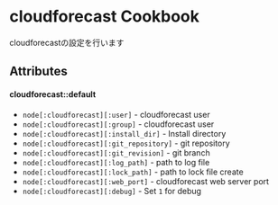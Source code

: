 cloudforecast Cookbook
===============
cloudforecastの設定を行います

Attributes
----------

#### cloudforecast::default

- `node[:cloudforecast][:user]` - cloudforecast user
- `node[:cloudforecast][:group]` - cloudforecast user
- `node[:cloudforecast][:install_dir]` - Install directory
- `node[:cloudforecast][:git_repository]` - git repository
- `node[:cloudforecast][:git_revision]` - git branch
- `node[:cloudforecast][:log_path]` - path to log file
- `node[:cloudforecast][:lock_path]` - path to lock file create
- `node[:cloudforecast][:web_port]` - cloudforecast web server port
- `node[:cloudforecast][:debug]` - Set `1` for debug
